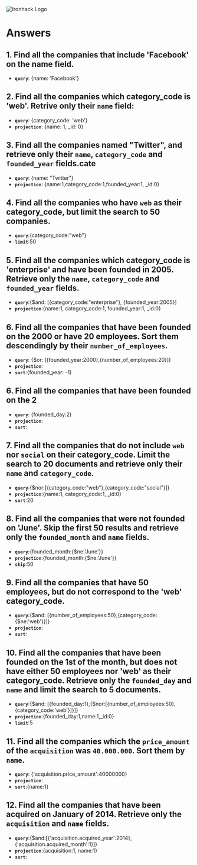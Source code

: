![Ironhack Logo](https://i.imgur.com/1QgrNNw.png)

# Answers

## 1. Find all the companies that include 'Facebook' on the **name** field.

 - **`query`**: {name: 'Facebook'}
 
 ## 2. Find all the companies which **category_code** is 'web'. Retrive only their `name` field:

 - **`query`**: {category_code: 'web'}
 - **`projection`**: {name: 1, _id: 0}

## 3. Find all the companies named "Twitter", and retrieve only their `name`, `category_code` and `founded_year` fields.cate
- **`query`**: {name: "Twitter"}
 - **`projection`**: {name:1,category_code:1,founded_year:1, _id:0}

## 4. Find all the companies who have `web` as their **category_code**, but limit the search to 50 companies.
- **`query`**:{category_code:"web"}
- **`limit`**:50

## 5. Find all the companies which **category_code** is 'enterprise' and have been founded in 2005. Retrieve only the `name`, `category_code` and `founded_year` fields.
- **`query`**:{$and: [{category_code:"enterprise"}, {founded_year:2005}]
- **`projection`**:{name:1, category_code:1, founded_year:1, _id:0}

## 6. Find all the companies that have been **founded** on the 2000 or have 20 **employees**. Sort them descendingly by their `number_of_employees`.
- **`query`**: {$or: [{founded_year:2000},{number_of_employees:20}]}
- **`projection`**:
- **`sort`**:{founded_year: -1}


## 6. Find all the companies that have been **founded** on the 2
- **`query`**: {founded_day:2}
- **`projection`**:
- **`sort`**:


## 7. Find all the companies that do not include `web` nor `social` on their **category_code**. Limit the search to 20 documents and retrieve only their `name` and `category_code`.
- **`query`**:{$nor:[{category_code:"web"},{category_code:"social"}]}
- **`projection`**:{name:1, category_code:1, _id:0}
- **`sort`**:20


## 8. Find all the companies that were not **founded** on 'June'. Skip the first 50 results and retrieve only the `founded_month` and `name` fields.
- **`query`**:{founded_month:{$ne:'June'}}
- **`projection`**:{founded_month:{$ne:'June'}}
- **`skip`**:50


## 9. Find all the companies that have 50 employees, but do not correspond to the 'web' **category_code**. 
- **`query`**:{$and: [{number_of_employees:50},{category_code: {$ne:'web'}}]}
- **`projection`**:
- **`sort`**:


## 10. Find all the companies that have been founded on the 1st of the month, but does not have either 50 employees nor 'web' as their **category_code**. Retrieve only the `founded_day` and `name` and limit the search to 5 documents.
- **`query`**:{$and: [{founded_day:1},{$nor:[{number_of_employees:50},{category_code:'web'}]}]}
- **`projection`**:{founded_day:1,name:1,_id:0}
- **`limit`**:5


## 11. Find all the companies which the `price_amount` of the `acquisition` was **`40.000.000`**. Sort them by `name`.
- **`query`**: {'acquisition.price_amount':40000000}
- **`projection`**:
- **`sort`**:{name:1}


## 12. Find all the companies that have been acquired on January of 2014. Retrieve only the `acquisition` and `name` fields.
- **`query`**:{$and:[{'acquisition.acquired_year':2014},{'acquisition.acquired_month':1}]}
- **`projection`**:{acquisition:1, name:1}
- **`sort`**:

